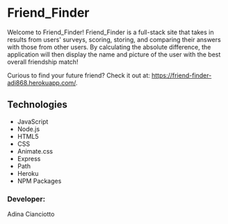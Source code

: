 # Friend_Finder
Welcome to Friend_Finder! Friend_Finder is a full-stack site that takes in results from users' surveys, scoring, storing, and comparing their answers with those from other users. By calculating the absolute difference, the application will then display the name and picture of the user with the best overall friendship match!

Curious to find your future friend? Check it out at: https://friend-finder-adi868.herokuapp.com/.

## Technologies
* JavaScript
* Node.js
* HTML5
* CSS
* Animate.css
* Express
* Path
* Heroku
* NPM Packages

### Developer:
Adina Cianciotto
